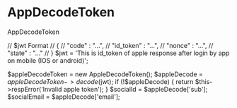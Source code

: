 # AppDecodeToken
AppDecodeToken

// $jwt Format
// {
//     "code" : "...",
//     "id_token" : "...",
//     "nonce" : "...",
//     "state" : "..."
// }
$jwt = 'This is id_token of apple response after login by app on mobile (IOS or android)';

$appleDecodeToken = new AppleDecodeToken();
$appleDecode = $appleDecodeToken->decode($jwt);
if (!$appleDecode) {
    return $this->respError('Invalid apple token');
}
$socialId = $appleDecode['sub'];
$socialEmail = $appleDecode['email'];
